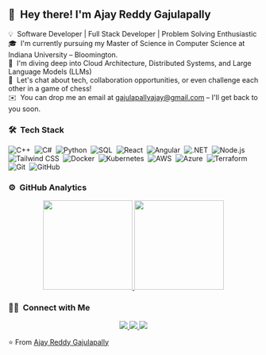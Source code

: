 ## 👋 &nbsp;Hey there! I'm Ajay Reddy Gajulapally

💡 &nbsp;Software Developer | Full Stack Developer | Problem Solving Enthusiastic  
🎓 &nbsp;I'm currently pursuing my Master of Science in Computer Science at Indiana University – Bloomington.  
🌱 &nbsp;I'm diving deep into Cloud Architecture, Distributed Systems, and Large Language Models (LLMs)  
💬 &nbsp;Let's chat about tech, collaboration opportunities, or even challenge each other in a game of chess!  
✉️ &nbsp;You can drop me an email at [gajulapallyajay@gmail.com](mailto:gajulapallyajay@gmail.com) – I'll get back to you soon.

### 🛠 &nbsp;Tech Stack

![C++](https://img.shields.io/badge/-C++-333333?style=flat&logo=C%2B%2B&logoColor=00599C)&nbsp;
![C#](https://img.shields.io/badge/-C%23-239120?style=flat&logo=csharp&logoColor=white)&nbsp;
![Python](https://img.shields.io/badge/-Python-333333?style=flat&logo=python)&nbsp;
![SQL](https://img.shields.io/badge/-SQL-333333?style=flat&logo=postgresql)&nbsp;
![React](https://img.shields.io/badge/-React-333333?style=flat&logo=react)&nbsp;
![Angular](https://img.shields.io/badge/-Angular-333333?style=flat&logo=angular)&nbsp;
![.NET](https://img.shields.io/badge/-.NET-333333?style=flat&logo=.net)&nbsp;
![Node.js](https://img.shields.io/badge/-Node.js-333333?style=flat&logo=node.js)&nbsp;
![Tailwind CSS](https://img.shields.io/badge/-Tailwind_CSS-333333?style=flat&logo=tailwindcss)&nbsp;
![Docker](https://img.shields.io/badge/-Docker-333333?style=flat&logo=docker)&nbsp;
![Kubernetes](https://img.shields.io/badge/-Kubernetes-333333?style=flat&logo=kubernetes)&nbsp;
![AWS](https://img.shields.io/badge/-AWS-333333?style=flat&logo=amazon-aws)&nbsp;
![Azure](https://img.shields.io/badge/-Azure-333333?style=flat&logo=microsoft-azure)&nbsp;
![Terraform](https://img.shields.io/badge/-Terraform-333333?style=flat&logo=terraform)&nbsp;
![Git](https://img.shields.io/badge/-Git-333333?style=flat&logo=git)&nbsp;
![GitHub](https://img.shields.io/badge/-GitHub-333333?style=flat&logo=github)

### ⚙️ &nbsp;GitHub Analytics

<p align="center">
  <a href="https://github.com/Ajayreddy-1234">
    <img height="180em" src="https://github-readme-stats-eight-theta.vercel.app/api?username=Ajayreddy-1234&show_icons=true&theme=vue-dark&include_all_commits=true&count_private=true" />
    <img height="180em" src="https://github-readme-stats-eight-theta.vercel.app/api/top-langs/?username=Ajayreddy-1234&layout=compact&exclude_lang=java+r&theme=vue-dark" />
  </a>
</p>

### 🤝🏻 &nbsp;Connect with Me

<p align="center">
  <a href="https://www.linkedin.com/in/ajay-reddy-gajulapally">
    <img src="https://img.shields.io/badge/-Ajay%20Reddy%20Gajulapally-0077B5?style=flat-square&logo=Linkedin&logoColor=white"/>
  </a>
  <a href="mailto:gajulapallyajay@gmail.com">
    <img src="https://img.shields.io/badge/-gajulapallyajay@gmail.com-D14836?style=flat-square&logo=Gmail&logoColor=white"/>
  </a>
  <a href="https://github.com/Ajayreddy-1234">
    <img src="https://img.shields.io/badge/-Ajayreddy--1234-333333?style=flat-square&logo=github&logoColor=white"/>
  </a>
</p>

⭐️ From [Ajay Reddy Gajulapally](https://github.com/Ajayreddy-1234)
